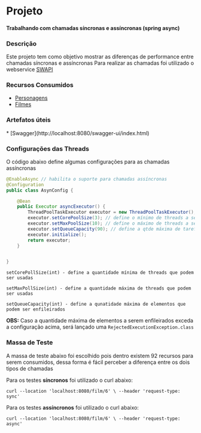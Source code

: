 <h1>Projeto</h1>
<h4>Trabalhando com chamadas síncronas e assíncronas (spring async)</h4>

<h3>Descrição</h3>

Este projeto tem como objetivo mostrar as diferenças de performance entre chamadas síncronas e assíncronas
Para realizar as chamadas foi utilizado o webservice [SWAPI](https://swapi.dev/)

<h3>Recursos Consumidos</h3>

* [Personagens](https://swapi.dev/documentation#people)
* [Filmes](https://swapi.dev/documentation#films)

<h3>Artefatos úteis</h3>
* [Swagger](http://localhost:8080/swagger-ui/index.html)


<h3>Configurações das Threads</h3>
<p>O código abaixo define algumas configurações para as chamadas assíncronas</p>


```java
@EnableAsync // habilita o suporte para chamadas assíncronas
@Configuration
public class AsynConfig {

    @Bean
    public Executor asyncExecutor() {
        ThreadPoolTaskExecutor executor = new ThreadPoolTaskExecutor();
        executor.setCorePoolSize(3); // define o mínimo de threads a serem utilizadas
        executor.setMaxPoolSize(10); // define o máximo de threads a serem utilizadas
        executor.setQueueCapacity(90); // define a qtde máxima de tarefas que podem ser enfileiradas
        executor.initialize();
        return executor;
    }


}
```

`setCorePollSize(int) - define a quantidade mínima de threads que podem ser usadas`

`setMaxPollSize(int) - define a quantidade máxima de threads que podem ser usadas`

`setQueueCapacity(int) - define a qunatidade máxima de elementos que podem ser enfileirados`

<b>OBS:</b> Caso a quantidade máxima de elementos a serem enfileirados exceda a configuração acima, será lançado uma `RejectedExecutionException.class`

<h3>Massa de Teste</h3>

A massa de teste abaixo foi escolhido pois dentro existem 92 recursos para serem consumidos, dessa forma é fácil perceber a diferença entre os dois tipos de chamadas

Para os testes <b>síncronos</b> foi utilizado o curl abaixo: 

`curl --location 'localhost:8080/film/6' \
--header 'request-type: sync'`


Para os testes <b>assíncronos</b> foi utilizado o curl abaixo:

`curl --location 'localhost:8080/film/6' \
--header 'request-type: async'`





